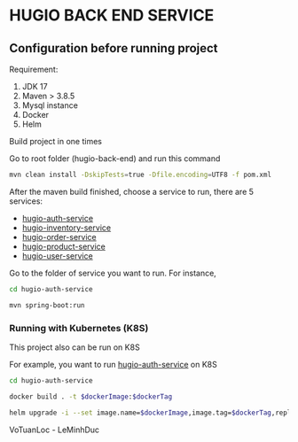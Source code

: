 # HUGIO BACK END SERVICE

## Configuration before running project

Requirement:
1. JDK 17
2. Maven > 3.8.5
3. Mysql instance
4. Docker
5. Helm

Build project in one times

Go to root folder (hugio-back-end) and run this command

```bash
mvn clean install -DskipTests=true -Dfile.encoding=UTF8 -f pom.xml
```

After the maven build finished, choose a service to run, there are 5 services:

- [hugio-auth-service](hugio-auth-service)
- [hugio-inventory-service](hugio-inventory-service)
- [hugio-order-service](hugio-order-service)
- [hugio-product-service](hugio-product-service)
- [hugio-user-service](hugio-user-service)

Go to the folder of service you want to run. For instance,

```bash
cd hugio-auth-service

mvn spring-boot:run
```

### Running with Kubernetes (K8S)

This project also can be run on K8S

For example, you want to run [hugio-auth-service](hugio-auth-service) on K8S

```bash
cd hugio-auth-service

docker build . -t $dockerImage:$dockerTag

helm upgrade -i --set image.name=$dockerImage,image.tag=$dockerTag,replica=$k8sReplica -n $k8sNamespace auth-service ./helm_chart
```

VoTuanLoc - LeMinhDuc
